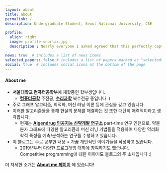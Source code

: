 ```yaml
---
layout: about
title: about
permalink: /
description: Undergraduate Student, Seoul National University, CSE

profile:
  align: right
  image: profile-snorlax.jpg
  description : Nearly everyone I asked agreed that this perfectly captures my image.

news: true  # includes a list of news items
selected_papers: false # includes a list of papers marked as "selected={true}"
social: true  # includes social icons at the bottom of the page
---
```


#### About me
- **서울대학교 컴퓨터공학부**에 재학중인 학부생입니다.
  - [**컴퓨터공학**](https://cse.snu.ac.kr/) 주전공, [**수리과학**](http://www.math.snu.ac.kr/board/) 복수전공 중입니다 :) 
- 주로 그래프 알고리즘, 최적화, 머신 러닝 이론 등에 관심을 갖고 있습니다. 
- 이러한 알고리즘들을 통해 현실의 문제를 해결하는 것 또한 대단히 매력적이라고 생각합니다. 
  - 현재는 [**Aigendrug 인공지능 신약개발 연구소**](https://www.aigendrug.com/) part-time 연구 인턴으로, 
  약물 분자 그래프에 다양한 알고리즘과 머신 러닝 기법들을 적용하여 다양한 약리화학적 특성을 예측/분석하는 연구를 수행하고 있습니다.
- 이 블로그는 주로 공부한 내용 + 가끔 개인적인 이야기들을 작성하고 있습니다. 
  - 2019년부터 다양한 프로그래밍 대회에 참여하기도 했습니다.  
  Competitive programming에 대한 이야기도 블로그의 주 소재입니다 :) 

더 자세한 소개는 [**About me 페이지**](/about-me/) 에 있습니다!